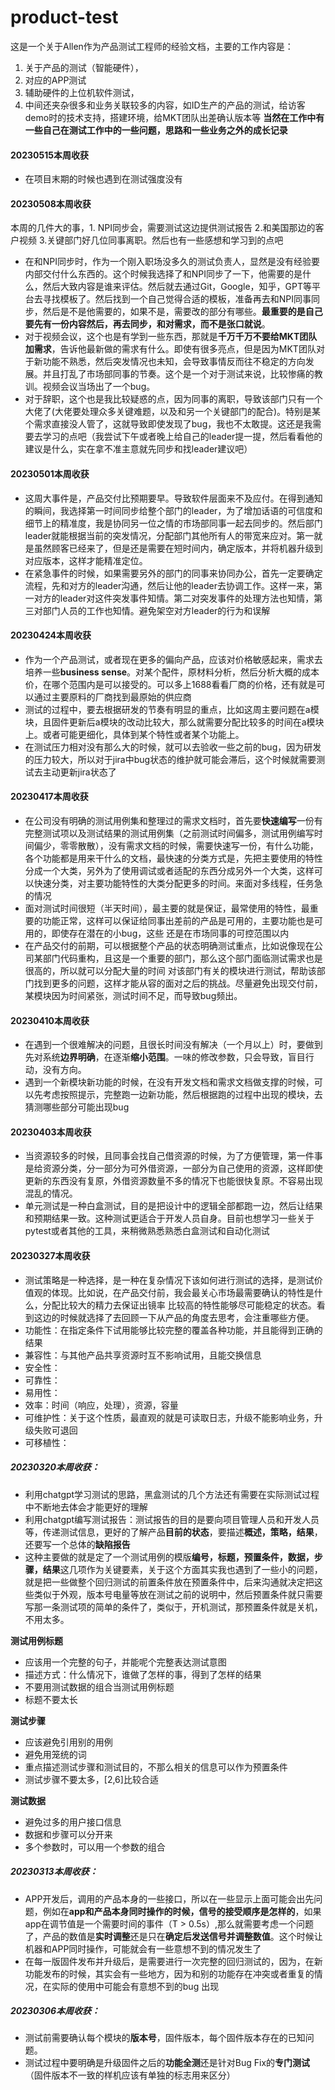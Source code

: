 # product-test
这是一个关于Allen作为产品测试工程师的经验文档，主要的工作内容是：
1. 关于产品的测试（智能硬件），
2. 对应的APP测试
3. 辅助硬件的上位机软件测试，
4. 中间还夹杂很多和业务关联较多的内容，如ID生产的产品的测试，给访客demo时的技术支持，搭建环境，给MKT团队出差确认版本等
**当然在工作中有一些自己在测试工作中的一些问题，思路和一些业务之外的成长记录**

#### 20230515本周收获
- 在项目末期的时候也遇到在测试强度没有

#### 20230508本周收获
本周的几件大的事，1. NPI同步会，需要测试这边提供测试报告  2.和美国那边的客户视频  3.关键部门好几位同事离职。然后也有一些感想和学习到的点吧
- 在和NPI同步时，作为一个刚入职场没多久的测试负责人，显然是没有经验要内部交付什么东西的。这个时候我选择了和NPI同步了一下，他需要的是什么，然后大致内容是谁来评估。然后就去通过Git，Google，知乎，GPT等平台去寻找模板了。然后找到一个自己觉得合适的模板，准备再去和NPI同事同步，然后是不是他需要的，如果不是，需要改的部分有哪些。**最重要的是自己要先有一份内容然后，再去同步，和对需求，而不是张口就说**。
- 对于视频会议，这个也是有学到一些东西，那就是**千万千万不要给MKT团队加需求**，告诉他最新做的需求有什么。即使有很多亮点，但是因为MKT团队对于新功能不熟悉，然后突发情况也未知，会导致事情反而往不稳定的方向发展。并且打乱了市场部同事的节奏。这个是一个对于测试来说，比较惨痛的教训。视频会议当场出了一个bug。
- 对于辞职，这个也是我比较疑惑的点，因为同事的离职，导致该部门只有一个大佬了(大佬要处理众多关键难题，以及和另一个关键部门的配合)。特别是某个需求直接没人管了，这就导致即使发现了bug，我也不太敢提。这还是我需要去学习的点吧（我尝试下午或者晚上给自己的leader提一提，然后看看他的建议是什么，实在拿不准主意就先同步和找leader建议吧）

#### 20230501本周收获
- 这周大事件是，产品交付比预期要早。导致软件层面来不及应付。在得到通知的瞬间，我选择第一时间同步给整个部门的leader，为了增加话语的可信度和细节上的精准度，我是协同另一位之情的市场部同事一起去同步的。然后部门leader就能根据当前的突发情况，分配部门其他所有人的带宽来应对。第一就是虽然顾客已经来了，但是还是需要在短时间内，确定版本，并将机器升级到对应版本，这样才能精准定位。
- 在紧急事件的时候，如果需要另外的部门的同事来协同办公，首先一定要确定流程，先和对方的leader沟通，然后让他的leader去协调工作。这样一来，第一对方的leader对这件突发事件知情。第二对突发事件的处理方法也知情，第三对部门人员的工作也知情。避免架空对方leader的行为和误解

#### 20230424本周收获
- 作为一个产品测试，或者现在更多的偏向产品，应该对价格敏感起来，需求去培养一些**business sense**。对某个配件，原材料分析，然后分析大概的成本价，在哪个范围内是可以接受的。可以多上1688看看厂商的价格，还有就是可以通过主要原料的厂商找到最原始的供应商
- 测试的过程中，要去根据研发的节奏有明显的重点，比如这周主要问题在a模块，且固件更新后a模块的改动比较大，那么就需要分配比较多的时间在a模块上。或者可能更细化，具体到某个特性或者某个功能上。
- 在测试压力相对没有那么大的时候，就可以去验收一些之前的bug，因为研发的压力较大，所以对于jira中bug状态的维护就可能会滞后，这个时候就需要测试去主动更新jira状态了



#### 20230417本周收获
- 在公司没有明确的测试用例集和整理过的需求文档时，首先要**快速编写**一份有完整测试项以及测试结果的测试用例集（之前测试时间偏多，测试用例编写时间偏少，零零散散），没有需求文档的时候，需要快速写一份，有什么功能，各个功能都是用来干什么的文档，最快速的分类方式是，先把主要使用的特性分成一个大类，另外为了使用调试或者适配的东西分成另外一个大类，这样可以快速分类，对主要功能特性的大类分配更多的时间。来面对多线程，任务急的情况
- 面对测试时间很短（半天时间），最主要的就是保证，最常使用的特性，最重要的功能正常，这样可以保证给同事出差前的产品是可用的，主要功能也是可用的，即使存在潜在的小bug，这些
还是在市场同事的可控范围以内
- 在产品交付的前期，可以根据整个产品的状态明确测试重点，比如说像现在公司某部门代码重构，且这是一个重要的部门，那么这个部门面临测试需求也是很高的，所以就可以分配大量的时间
对该部门有关的模块进行测试，帮助该部门找到更多的问题，这样才能从容的面对之后的挑战。尽量避免出现交付前，某模块因为时间紧张，测试时间不足，而导致bug频出。



#### 20230410本周收获
- 在遇到一个很难解决的问题，且很长时间没有解决（一个月以上）时，要做到先对系统**边界明确**，在逐渐**缩小范围**。一味的修改参数，只会导致，盲目行动，没有方向。
- 遇到一个新模块新功能的时候，在没有开发文档和需求文档做支撑的时候，可以先考虑按照提示，完整跑一边新功能，然后根据跑的过程中出现的模块，去猜测哪些部分可能出现bug



#### 20230403本周收获
- 当资源较多的时候，且同事会找自己借资源的时候，为了方便管理，第一件事是给资源分类，分一部分为可外借资源，一部分为自己使用的资源，这样即使更新的东西没有复原，外借资源数量不多的情况下也能很快复原。不容易出现混乱的情况。
- 单元测试是一种白盒测试，目的是把设计中的逻辑全部都跑一边，然后让结果和预期结果一致。这种测试更适合于开发人员自身。目前也想学习一些关于pytest或者其他的工具，来稍微熟悉熟悉白盒测试和自动化测试



#### 20230327本周收获
- 测试策略是一种选择，是一种在复杂情况下该如何进行测试的选择，是测试价值观的体现。比如说，在产品交付前，我会最关心市场最需要确认的特性是什么，分配比较大的精力去保证出镜率
比较高的特性能够尽可能稳定的状态。看到这边的时候就选择了去回顾一下从产品的角度去思考，会注重哪些方便。
- 功能性：在指定条件下试用能够比较完整的覆盖各种功能，并且能得到正确的结果
- 兼容性：与其他产品共享资源时互不影响试用，且能交换信息
- 安全性：
- 可靠性：
- 易用性：
- 效率：时间（响应，处理），资源，容量
- 可维护性：关于这个性质，最直观的就是可读取日志，升级不能影响业务，升级失败可退回
- 可移植性：



##### 20230320本周收获：
- 利用chatgpt学习测试的思路，黑盒测试的几个方法还有需要在实际测试过程中不断地去体会才能更好的理解
- 利用chatgpt编写测试报告：测试报告的目的是要向项目管理人员和开发人员等，传递测试信息，更好的了解产品**目前的状态**，要描述**概述，策略，结果**，还要写一个总体的**缺陷报告**
- 这种主要做的就是定了一个测试用例的模版**编号，标题，预置条件，数据，步骤，结果**这几项作为关键要素，关于这个方面其实我也遇到了一些小的问题，就是把一些做整个回归测试的前置条件放在预置条件中，后来沟通就决定把这些类似于外观，版本号电量等放在测试之前的说明中，然后预置条件就只需要写那一条测试项的简单的条件了，类似于，开机测试，那预置条件就是关机，不用太多。

**测试用例标题**
- 应该用一个完整的句子，并能呢个完整表达测试意图
- 描述方式：什么情况下，谁做了怎样的事，得到了怎样的结果
- 不要用测试数据的组合当测试用例标题
- 标题不要太长

**测试步骤**
- 应该避免引用别的用例
- 避免用笼统的词
- 重点描述测试步骤和测试目的，不那么相关的信息可以作为预置条件
- 测试步骤不要太多，[2,6]比较合适

**测试数据**
- 避免过多的用户接口信息
- 数据和步骤可以分开来
- 多个参数时，可以用一个参数的组合




##### 20230313本周收获：
- APP开发后，调用的产品本身的一些接口，所以在一些显示上面可能会出先问题，例如在**app和产品本身同时操作的时候，信号的接受顺序是怎样的**，如果app在调节值是一个需要时间的事件（T > 0.5s）,那么就需要考虑一个问题了，产品的数值是**实时调整**还是只在**确定后发送信号并调整数值**。这个时候让机器和APP同时操作，可能就会有一些意想不到的情况发生了
- 在每一版固件发布并升级后，是需要进行一次完整的回归测试的，因为，在新功能发布的时候，其实会有一些地方，因为和别的功能存在冲突或者重复的情况，在实际的使用中可能会有意想不到的bug 出现




##### 20230306本周收获：
- 测试前需要确认每个模块的**版本号**，固件版本，每个固件版本存在的已知问题。
- 测试过程中要明确是升级固件之后的**功能全测**还是针对Bug Fix的**专门测试**（固件版本不一致的样机应该有单独的标志用来区分）


